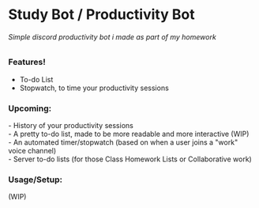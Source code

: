 # Study Bot / Productivity Bot


<h6>Simple discord productivity bot i made as part of my homework</h6>


<h3>Features!</h3>

- To-do List<br>
- Stopwatch, to time your productivity sessions<br>

<h3>Upcoming:</h3>
- History of your productivity sessions<br>
- A pretty to-do list, made to be more readable and more interactive (WIP)<br>
- An automated timer/stopwatch (based on when a user joins a "work" voice channel)<br>  
- Server to-do lists (for those Class Homework Lists or Collaborative work)<br>


<h3>Usage/Setup:</h3>

(WIP)



